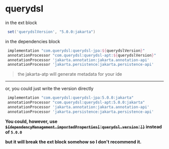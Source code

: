 # querydsl

in the ext block

```groovy
 set('querydslVersion', "5.0.0:jakarta")
```

in the dependencies block

```groovy
 implementation "com.querydsl:querydsl-jpa:${querydslVersion}"
 annotationProcessor "com.querydsl:querydsl-apt:${querydslVersion}"
 annotationProcessor 'jakarta.annotation:jakarta.annotation-api'
 annotationProcessor 'jakarta.persistence:jakarta.persistence-api'
```

> the jakarta-atp will generate metadata for your ide

---

or, you could just write the version directly

```groovy
 implementation "com.querydsl:querydsl-jpa:5.0.0:jakarta"
 annotationProcessor "com.querydsl:querydsl-apt:5.0.0:jakarta"
 annotationProcessor 'jakarta.annotation:jakarta.annotation-api'
 annotationProcessor 'jakarta.persistence:jakarta.persistence-api'
```

**You could, however, use ~~`${dependencyManagement.importedProperties['querydsl.version']}`~~ instead of `5.0.0`**

**but it will break the ext block somehow so I don't recommend it.**

